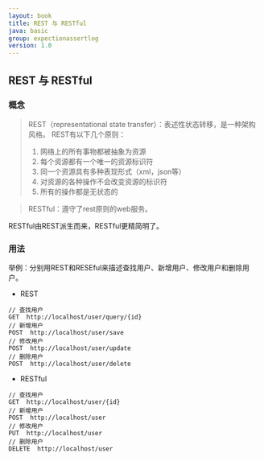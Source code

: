 ```yaml
---
layout: book
title: REST 与 RESTful
java: basic
group: expectionassertlog
version: 1.0
---
```


## REST 与 RESTful
### 概念

> REST（representational state transfer）：表述性状态转移，是一种架构风格。
> REST有以下几个原则：
> 1. 网络上的所有事物都被抽象为资源
> 2. 每个资源都有一个唯一的资源标识符
> 3. 同一个资源具有多种表现形式（xml，json等）
> 4. 对资源的各种操作不会改变资源的标识符
> 5. 所有的操作都是无状态的

> RESTful：遵守了rest原则的web服务。


RESTful由REST派生而来，RESTful更精简明了。

### 用法

举例：分别用REST和RESEful来描述查找用户、新增用户、修改用户和删除用户。

* REST

```shell
// 查找用户
GET  http://localhost/user/query/{id}
// 新增用户
POST  http://localhost/user/save
// 修改用户
POST  http://localhost/user/update
// 删除用户
POST  http://localhost/user/delete
```

* RESTful

```shell
// 查找用户
GET  http://localhost/user/{id}
// 新增用户
POST  http://localhost/user
// 修改用户
PUT  http://localhost/user
// 删除用户
DELETE  http://localhost/user
```

